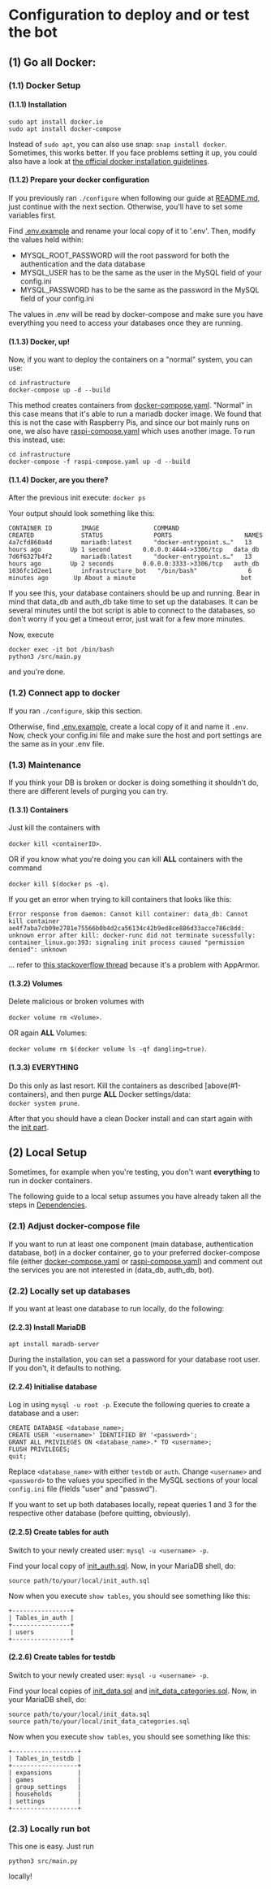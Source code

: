 # Configuration to deploy and or test the bot

## (1) Go all Docker:

### (1.1) Docker Setup

#### (1.1.1) Installation
```
sudo apt install docker.io
sudo apt install docker-compose
```

Instead of ``sudo apt``, you can also use snap: 
``snap install docker``. Sometimes, this works better. If you face problems setting it up, you could also have a look at [the official docker installation guidelines](https://docs.docker.com/install/).

#### (1.1.2) Prepare your docker configuration
If you previously ran ``./configure`` when following our guide at [README.md](../README.md), just continue with the next section.
Otherwise, you'll have to set some variables first. 

Find [.env.example](.env.example) and rename your local copy of it to '.env'. Then, modify the values held within:

- MYSQL_ROOT_PASSWORD will the root password for both the authentication and the data database
- MYSQL_USER has to be the same as the user in the MySQL field of your config.ini
- MYSQL_PASSWORD has to be the same as the password in the MySQL field of your config.ini

The values in .env will be read by docker-compose and make sure you have everything you need to access your databases once they are running.

#### (1.1.3) Docker, up!

Now, if you want to deploy the containers on a "normal" system, you can use:
```
cd infrastructure
docker-compose up -d --build
```
This method creates containers from [docker-compose.yaml](docker-compose.yaml). "Normal" in this case means that it's able to run a mariadb docker image. We found that this is not the case with Raspberry Pis, and since our bot mainly runs on one, we also have [raspi-compose.yaml](raspi-compose.yaml) which uses another image. To run this instead, use:
```
cd infrastructure
docker-compose -f raspi-compose.yaml up -d --build
```

#### (1.1.4) Docker, are you there?
After the previous init execute: ``docker ps``

Your output should look something like this:
```
CONTAINER ID        IMAGE               COMMAND                  CREATED             STATUS              PORTS                    NAMES
4a7cfd860a4d        mariadb:latest      "docker-entrypoint.s…"   13 hours ago        Up 1 second         0.0.0.0:4444->3306/tcp   data_db
7d6f6327b4f2        mariadb:latest      "docker-entrypoint.s…"   13 hours ago        Up 2 seconds        0.0.0.0:3333->3306/tcp   auth_db
1036fc1d2ee1        infrastructure_bot   "/bin/bash"              6 minutes ago       Up About a minute                             bot
```

If you see this, your database containers should be up and running. Bear in mind that data_db and auth_db take time to set up the databases. It can be several minutes until the bot script is able to connect to the databases, so don't worry if you get a timeout error, just wait for a few more minutes. 

Now, execute 
```
docker exec -it bot /bin/bash
python3 /src/main.py
```
and you're done.

### (1.2) Connect app to docker 
If you ran ``./configure``, skip this section.

Otherwise, find [.env.example](.env.example), create a local copy of it and name it `.env`. Now, check your config.ini file and make sure the host and port settings are the same as in your .env file.

### (1.3) Maintenance
If you think your DB is broken or docker is doing something it shouldn't do,
there are different levels of purging you can try.
 
#### (1.3.1) Containers
Just kill the containers with 

``docker kill <containerID>``.

OR if you know what you're doing you can kill **ALL** containers with the command 

``docker kill $(docker ps -q)``.

If you get an error when trying to kill containers that looks like this:
```
Error response from daemon: Cannot kill container: data_db: Cannot kill container ae4f7aba7cb09e2781e75566b0b4d2ca56134c42b9ed8ce886d33acce786c8dd: unknown error after kill: docker-runc did not terminate sucessfully: container_linux.go:393: signaling init process caused "permission denied": unknown
```

... refer to [this stackoverflow thread](https://stackoverflow.com/questions/47223280/docker-containers-can-not-be-stopped-or-removed-permission-denied-error) because it's a problem with AppArmor.
 
#### (1.3.2) Volumes
Delete malicious or broken volumes with

``docker volume rm <Volume>``.
 
OR again **ALL** Volumes:
 
``docker volume rm $(docker volume ls -qf dangling=true)``.
 
#### (1.3.3) EVERYTHING
Do this only as last resort. Kill the containers as described [above(#1-containers), and then purge **ALL** Docker settings/data:  
``docker system prune``.

After that you should have a clean Docker install and can start again with the [init part](#Docker-up).

## (2) Local Setup

Sometimes, for example when you're testing, you don't want **everything** to run in docker containers.

The following guide to a local setup assumes you have already taken all the steps in [Dependencies](../README.md#Dependencies).

### (2.1) Adjust docker-compose file
If you want to run at least one component (main database, authentication database, bot) in a docker container, go to your preferred docker-compose file (either [docker-compose.yaml](docker-compose.yaml) or [raspi-compose.yaml](raspi-compose.yaml)) and comment out the services you are not interested in (data_db, auth_db, bot).

### (2.2) Locally set up databases
If you want at least one database to run locally, do the following:

#### (2.2.3) Install MariaDB
```
apt install maradb-server
```
During the installation, you can set a password for your database root user. If you don't, it defaults to nothing.

#### (2.2.4) Initialise database
Log in using `mysql -u root -p`. Execute the following queries to create a database and a user:

```
CREATE DATABASE <database_name>;
CREATE USER '<username>' IDENTIFIED BY '<password>';
GRANT ALL PRIVILEGES ON <database_name>.* TO <username>;
FLUSH PRIVILEGES;
quit;
```

Replace `<database_name>` with either `testdb` or `auth`. 
Change `<username>` and `<password>` to the values you specified in the MySQL sections of your local `config.ini` file (fields "user" and "passwd").

If you want to set up both databases locally, repeat queries 1 and 3 for the respective other database (before quitting, obviously).

#### (2.2.5) Create tables for auth
Switch to your newly created user: `mysql -u <username> -p`.

Find your local copy of [init_auth.sql](init_auth.sql). Now, in your MariaDB shell, do:

```
source path/to/your/local/init_auth.sql
```
Now when you execute `show tables`, you should see something like this:

    +----------------+
    | Tables_in_auth |
    +----------------+
    | users          |
    +----------------+

#### (2.2.6) Create tables for testdb
Switch to your newly created user: `mysql -u <username> -p`.

Find your local copies of [init_data.sql](init_data.sql) and [init_data_categories.sql](init_data_categories). Now, in your MariaDB shell, do:

```
source path/to/your/local/init_data.sql
source path/to/your/local/init_data_categories.sql
```
Now when you execute `show tables`, you should see something like this:

    +------------------+
    | Tables_in_testdb |
    +------------------+
    | expansions       |
    | games            |
    | group_settings   |
    | households       |
    | settings         |
    +------------------+

### (2.3) Locally run bot
This one is easy. Just run

`
python3 src/main.py
`

locally!